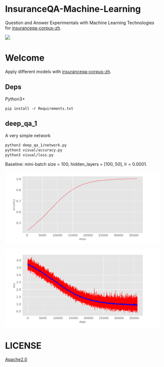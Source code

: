 # InsuranceQA-Machine-Learning

Question and Answer Experimentals with Machine Learning Technologies for [insuranceqa-corpus-zh](https://github.com/Samurais/insuranceqa-corpus-zh).

![](https://camo.githubusercontent.com/ae91a5698ad80d3fe8e0eb5a4c6ee7170e088a7d/687474703a2f2f37786b6571692e636f6d312e7a302e676c622e636c6f7564646e2e636f6d2f61692f53637265656e25323053686f74253230323031372d30342d30342532306174253230382e32302e3437253230504d2e706e67)

# Welcome

Apply different models with [insuranceqa-corpus-zh](https://github.com/Samurais/insuranceqa-corpus-zh).


## Deps
Python3+

```
pip install -r Requirements.txt
```

## deep\_qa_1
A very simple network
```
python3 deep_qa_1/network.py
python3 visual/accuracy.py
python3 visual/loss.py
```

Baseline: mini-batch size = 100, hidden_layers = [100, 50], lr = 0.0001.

![](./deep_qa_1/baseline_acc.png)

![](./deep_qa_1/baseline_loss.png)

# LICENSE
[Apache2.0](./LICENSE)